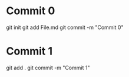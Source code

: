# Commit 0
git init
git add File.md
git commit -m "Commit 0"
# Commit 1
git add .
git commit -m "Commit 1"